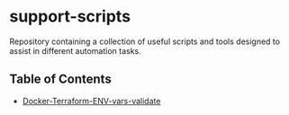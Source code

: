 # support-scripts

Repository containing a collection of useful scripts and tools designed to assist in different automation tasks.

## Table of Contents

* [Docker-Terraform-ENV-vars-validate](./scripts/docker-terraform-vars/README.md)